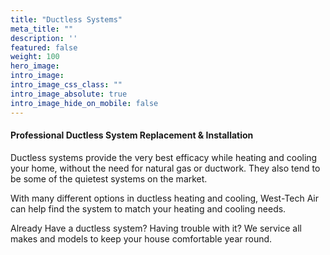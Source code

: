 ```yaml
---
title: "Ductless Systems"
meta_title: ""
description: ''
featured: false
weight: 100
hero_image: 
intro_image: 
intro_image_css_class: ""
intro_image_absolute: true
intro_image_hide_on_mobile: false
---
```


#### Professional Ductless System Replacement & Installation

Ductless systems provide the very best efficacy while heating and cooling your home, without the need for natural gas or ductwork. They also tend to be some of the quietest systems on the market.

With many different options in ductless heating and cooling, West-Tech Air can help find the system to match your heating and cooling needs.

Already Have a ductless system? Having trouble with it? We service all makes and models to keep your house comfortable year round.